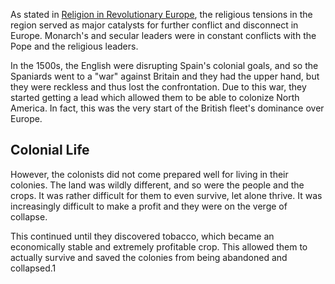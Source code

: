 As stated in [Religion in Revolutionary Europe](../W1/Religion%20in%20Revolutionary%20Europe.md), the religious tensions in the region served as major catalysts for further conflict and disconnect in Europe. Monarch's and secular leaders were in constant conflicts with the Pope and the religious leaders.

In the 1500s, the English were disrupting Spain's colonial goals, and so the Spaniards went to a "war" against Britain and they had the upper hand, but they were reckless and thus lost the confrontation. Due to this war, they started getting a lead which allowed them to be able to colonize North America. In fact, this was the very start of the British fleet's dominance over Europe.



## Colonial Life

However, the colonists did not come prepared well for living in their colonies. The land was wildly different, and so were the people and the crops. It was rather difficult for them to even survive, let alone thrive. It was increasingly difficult to make a profit and they were on the verge of collapse. 

This continued until they discovered tobacco, which became an economically stable and extremely profitable crop. This allowed them to actually survive and saved the colonies from being abandoned and collapsed.1
